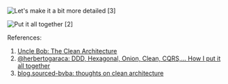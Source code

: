 ![Let's make it a bit more detailed [3]](https://blog.sourced-bvba.be/img/MyCleanArchitecture.png)

![Put it all together [2]](https://herbertograca.files.wordpress.com/2018/11/080-explicit-architecture-svg.png)

References:
1. [Uncle Bob: The Clean Architecture](http://blog.cleancoder.com/uncle-bob/2012/08/13/the-clean-architecture.html)
2. [@herbertogaraca: DDD, Hexagonal, Onion, Clean, CQRS,… How I put it all together](https://herbertograca.com/2017/11/16/explicit-architecture-01-ddd-hexagonal-onion-clean-cqrs-how-i-put-it-all-together/)
3. [blog.sourced-bvba: thoughts on clean architecture](https://blog.sourced-bvba.be/article/2017/02/14/thoughts-on-clean-architecture/)
